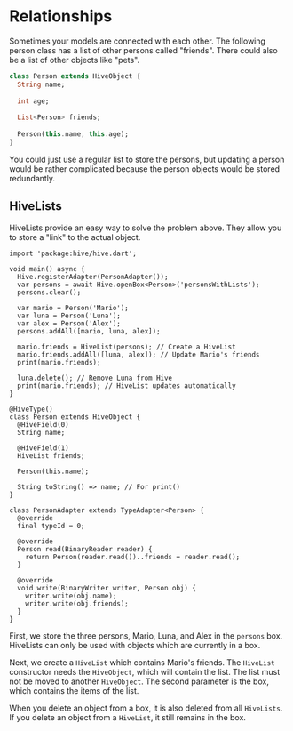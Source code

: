 # Relationships

Sometimes your models are connected with each other. The following person class has a list of other persons called "friends". There could also be a list of other objects like "pets".

```dart
class Person extends HiveObject {
  String name;
  
  int age;
  
  List<Person> friends;
  
  Person(this.name, this.age);
}
```

You could just use a regular list to store the persons, but updating a person would be rather complicated because the person objects would be stored redundantly.

## HiveLists

HiveLists provide an easy way to solve the problem above. They allow you to store a "link" to the actual object.

```dart:dart:500px
import 'package:hive/hive.dart';

void main() async {
  Hive.registerAdapter(PersonAdapter());
  var persons = await Hive.openBox<Person>('personsWithLists');
  persons.clear();
  
  var mario = Person('Mario');
  var luna = Person('Luna');
  var alex = Person('Alex');
  persons.addAll([mario, luna, alex]);
  
  mario.friends = HiveList(persons); // Create a HiveList
  mario.friends.addAll([luna, alex]); // Update Mario's friends
  print(mario.friends);
  
  luna.delete(); // Remove Luna from Hive
  print(mario.friends); // HiveList updates automatically
}

@HiveType()
class Person extends HiveObject {
  @HiveField(0)
  String name;

  @HiveField(1)
  HiveList friends;

  Person(this.name);

  String toString() => name; // For print()
}

class PersonAdapter extends TypeAdapter<Person> {
  @override
  final typeId = 0;

  @override
  Person read(BinaryReader reader) {
    return Person(reader.read())..friends = reader.read();
  }

  @override
  void write(BinaryWriter writer, Person obj) {
    writer.write(obj.name);
    writer.write(obj.friends);
  }
}
```

First, we store the three persons, Mario, Luna, and Alex in the `persons` box. HiveLists can only be used with objects which are currently in a box.

Next, we create a `HiveList` which contains Mario's friends. The `HiveList` constructor needs the `HiveObject`, which will contain the list. The list must not be moved to another `HiveObject`. The second parameter is the box, which contains the items of the list.

When you delete an object from a box, it is also deleted from all `HiveLists`. If you delete an object from a `HiveList`, it still remains in the box.

